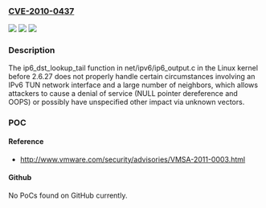 ### [CVE-2010-0437](https://cve.mitre.org/cgi-bin/cvename.cgi?name=CVE-2010-0437)
![](https://img.shields.io/static/v1?label=Product&message=n%2Fa&color=blue)
![](https://img.shields.io/static/v1?label=Version&message=n%2Fa&color=blue)
![](https://img.shields.io/static/v1?label=Vulnerability&message=n%2Fa&color=brighgreen)

### Description

The ip6_dst_lookup_tail function in net/ipv6/ip6_output.c in the Linux kernel before 2.6.27 does not properly handle certain circumstances involving an IPv6 TUN network interface and a large number of neighbors, which allows attackers to cause a denial of service (NULL pointer dereference and OOPS) or possibly have unspecified other impact via unknown vectors.

### POC

#### Reference
- http://www.vmware.com/security/advisories/VMSA-2011-0003.html

#### Github
No PoCs found on GitHub currently.

